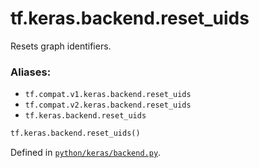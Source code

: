 <div itemscope itemtype="http://developers.google.com/ReferenceObject">
<meta itemprop="name" content="tf.keras.backend.reset_uids" />
<meta itemprop="path" content="Stable" />
</div>

# tf.keras.backend.reset_uids

Resets graph identifiers.

### Aliases:

* `tf.compat.v1.keras.backend.reset_uids`
* `tf.compat.v2.keras.backend.reset_uids`
* `tf.keras.backend.reset_uids`

``` python
tf.keras.backend.reset_uids()
```



Defined in [`python/keras/backend.py`](/code/stable/tensorflow/python/keras/backend.py).

<!-- Placeholder for "Used in" -->
  